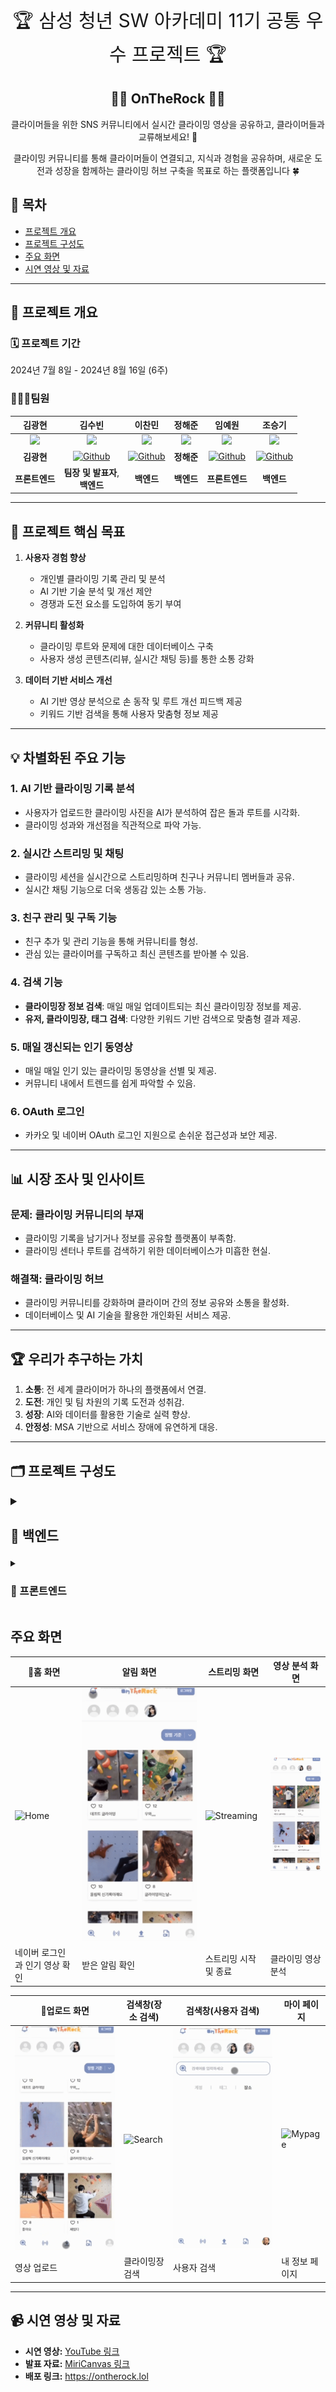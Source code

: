 <div align="center" style="font-size: 30px;">
🏆 삼성 청년 SW 아카데미 11기 공통 우수 프로젝트 🏆
</div>

<div align="center">
<h2> 🧗‍♂️ OnTheRock 🧗‍♂️ </h2>
클라이머들을 위한 SNS 커뮤니티에서 실시간 클라이밍 영상을 공유하고, 클라이머들과 교류해보세요! 🤩
<br/>

클라이밍 커뮤니티를 통해 클라이머들이 연결되고, 지식과 경험을 공유하며, 새로운 도전과 성장을 함께하는 클라이밍 허브 구축을 목표로 하는 플랫폼입니다 🍀

</div>

## 📌 목차

- [프로젝트 개요](#프로젝트-개요)
- [프로젝트 구성도](#프로젝트-구성도)
- [주요 화면](#주요-화면)
- [시연 영상 및 자료](#시연-영상-및-자료)

---

## 📄 프로젝트 개요

### 🗓️ 프로젝트 기간
2024년 7월 8일 - 2024년 8월 16일 (6주)

### 👩🏻‍💻팀원

|                                                                               김광현                                                                               |                                                                               김수빈                                                                               |                                                                               이찬민                                                                               |                                                                              정해준                                                                              |                                                                               임예원                                                                               |                                                                               조승기                                                                               |
| :----------------------------------------------------------------------------------------------------------------------------------------------------------------: | :----------------------------------------------------------------------------------------------------------------------------------------------------------------: | :----------------------------------------------------------------------------------------------------------------------------------------------------------------: | :--------------------------------------------------------------------------------------------------------------------------------------------------------------: | :----------------------------------------------------------------------------------------------------------------------------------------------------------------: | :----------------------------------------------------------------------------------------------------------------------------------------------------------------: |
|                                            <img src="https://avatars.githubusercontent.com/lyw000312?v=4" width=150>                                             |                                            <img src="https://avatars.githubusercontent.com/u1qns?v=4" width=150>                                             |                                            <img src="https://avatars.githubusercontent.com/chanmin97?v=4" width=150>                                            |                                           <img src="https://avatars.githubusercontent.com/lyw000312?v=4" width=150>                                           |                                           <img src="https://avatars.githubusercontent.com/wony0321?v=4" width=150>                                           |                                           <img src="https://avatars.githubusercontent.com/seungki-cho?v=4" width=150>                                            |
|                                        **김광현**                                        | <a href="https://github.com/u1qns"><img alt="Github" src="https://img.shields.io/badge/@u1qns-181717?&logo=github&logoColor=white&style=round-square"></a> | <a href="https://github.com/chanmin97"><img alt="Github" src="https://img.shields.io/badge/@chanmin97-181717?&logo=github&logoColor=white&style=round-square"></a> |                                  **정해준**                                  | <a href="https://github.com/lyw000312"><img alt="Github" src="https://img.shields.io/badge/@wony0321-181717?&logo=github&logoColor=white&style=round-square"></a> | <a href="https://github.com/seungki-cho"><img alt="Github" src="https://img.shields.io/badge/@seungki--cho-181717?&logo=github&logoColor=white&style=round-square"></a> |
|                                                                           **프론트엔드**                                                                           |                                                                     **팀장 및 발표자**,</br> **백엔드**                                                                      |                                                                          **백엔드**                                                                         |                                                                          **백엔드**                                                                          |                                                                          **프론트엔드**                                                                          |                                                                      **백엔드**                                                                    |

---

## 🚀 **프로젝트 핵심 목표**
1. **사용자 경험 향상**  
   - 개인별 클라이밍 기록 관리 및 분석
   - AI 기반 기술 분석 및 개선 제안
   - 경쟁과 도전 요소를 도입하여 동기 부여

2. **커뮤니티 활성화**  
   - 클라이밍 루트와 문제에 대한 데이터베이스 구축  
   - 사용자 생성 콘텐츠(리뷰, 실시간 채팅 등)를 통한 소통 강화  

3. **데이터 기반 서비스 개선**  
   - AI 기반 영상 분석으로 손 동작 및 루트 개선 피드백 제공  
   - 키워드 기반 검색을 통해 사용자 맞춤형 정보 제공  

---

## 💡 **차별화된 주요 기능**
### 1. **AI 기반 클라이밍 기록 분석**
   - 사용자가 업로드한 클라이밍 사진을 AI가 분석하여 잡은 돌과 루트를 시각화.
   - 클라이밍 성과와 개선점을 직관적으로 파악 가능.

### 2. **실시간 스트리밍 및 채팅**
   - 클라이밍 세션을 실시간으로 스트리밍하며 친구나 커뮤니티 멤버들과 공유.
   - 실시간 채팅 기능으로 더욱 생동감 있는 소통 가능.

### 3. **친구 관리 및 구독 기능**
   - 친구 추가 및 관리 기능을 통해 커뮤니티를 형성.
   - 관심 있는 클라이머를 구독하고 최신 콘텐츠를 받아볼 수 있음.

### 4. **검색 기능**
   - **클라이밍장 정보 검색**: 매일 매일 업데이트되는 최신 클라이밍장 정보를 제공.
   - **유저, 클라이밍장, 태그 검색**: 다양한 키워드 기반 검색으로 맞춤형 결과 제공.

### 5. **매일 갱신되는 인기 동영상**
   - 매일 매일 인기 있는 클라이밍 동영상을 선별 및 제공.
   - 커뮤니티 내에서 트렌드를 쉽게 파악할 수 있음.

### 6. **OAuth 로그인**
   - 카카오 및 네이버 OAuth 로그인 지원으로 손쉬운 접근성과 보안 제공.

---

## 📊 **시장 조사 및 인사이트**
### 문제: **클라이밍 커뮤니티의 부재**
- 클라이밍 기록을 남기거나 정보를 공유할 플랫폼이 부족함.
- 클라이밍 센터나 루트를 검색하기 위한 데이터베이스가 미흡한 현실.

### 해결책: **클라이밍 허브**
- 클라이밍 커뮤니티를 강화하며 클라이머 간의 정보 공유와 소통을 활성화.
- 데이터베이스 및 AI 기술을 활용한 개인화된 서비스 제공.

---

## 🏆 **우리가 추구하는 가치**
1. **소통**: 전 세계 클라이머가 하나의 플랫폼에서 연결.  
2. **도전**: 개인 및 팀 차원의 기록 도전과 성취감.  
3. **성장**: AI와 데이터를 활용한 기술로 실력 향상.  
4. **안정성**: MSA 기반으로 서비스 장애에 유연하게 대응.

---

## 🗂️ 프로젝트 구성도

<details>
<summary style="font-size: 18px;">
<h3>📂 백엔드</h3>
</summary>
<div markdown="1">

```
backend
├── 🗂️ auth
│   ├── gradle
│   ├── src
│   │   ├── main
│   │   │   ├── java
│   │   │   │   └── ontherock
│   │   │   │       └── 📂 auth
│   │   │   │           ├── application
│   │   │   │           ├── client
│   │   │   │           ├── common
│   │   │   │           ├── domain
│   │   │   │           │   └── redis
│   │   │   │           ├── dto
│   │   │   │           └── presentation
│   │   └── resources
├── 🗂️ chat
│   ├── gradle
│   ├── src
│   │   ├── main
│   │   │   ├── java
│   │   │   │   └── ontherock
│   │   │   │       └── 📂 chat
│   │   │   │           ├── application
│   │   │   │           ├── common
│   │   │   │           ├── config
│   │   │   │           ├── domain
│   │   │   │           ├── dto
│   │   │   │           └── presentation
│   │   └── resources
├── 🗂️ contents
│   ├── gradle
│   ├── src
│   │   ├── main
│   │   │   ├── java
│   │   │   │   └── ontherock
│   │   │   │       └── 📂 contents
│   │   │   │           ├── application
│   │   │   │           ├── batch
│   │   │   │           ├── common
│   │   │   │           ├── config
│   │   │   │           ├── domain
│   │   │   │           ├── dto
│   │   │   │           │   ├── request
│   │   │   │           │   └── response
│   │   │   │           └── presentation
│   │   └── resources
├── 🗂️ gateway
│   ├── gradle
│   ├── src
│   │   ├── main
│   │   │   ├── java
│   │   │   │   └── ontherock
│   │   │   │       └── 📂 gateway
│   │   │   └── resources
├── 🗂️ message
│   ├── gradle
│   ├── src
│   │   ├── main
│   │   │   ├── java
│   │   │   │   └── ontherock
│   │   │   │       └── 📂 message
│   │   │   │           ├── application
│   │   │   │           ├── client
│   │   │   │           ├── common
│   │   │   │           ├── domain
│   │   │   │           ├── dto
│   │   │   │           └── presentation
│   │   └── resources
├── 🗂️ sender
│   ├── gradle
│   ├── src
│   │   ├── main
│   │   │   ├── java
│   │   │   │   └── ontherock
│   │   │   │       └── 📂 sender
│   │   │   │           ├── application
│   │   │   │           ├── common
│   │   │   │           ├── domain
│   │   │   │           ├── dto
│   │   │   │           └── presentation
│   │   └── resources
├── 🗂️ streaming
│   ├── gradle
│   ├── src
│   │   ├── main
│   │   │   ├── java
│   │   │   │   └── ontherock
│   │   │   │       └── 📂 streaming
│   │   │   │           ├── application
│   │   │   │           ├── common
│   │   │   │           ├── config
│   │   │   │           ├── domain
│   │   │   │           ├── dto
│   │   │   │           │   ├── request
│   │   │   │           │   └── response
│   │   │   │           ├── exception
│   │   │   │           └── presentation
│   │   └── resources
├── 🗂️ user
│   ├── gradle
│   ├── src
│   │   ├── main
│   │   │   ├── java
│   │   │   │   └── ontherock
│   │   │   │       └── 📂 user
│   │   │   │           ├── application
│   │   │   │           ├── client
│   │   │   │           ├── common
│   │   │   │           ├── domain
│   │   │   │           ├── dto
│   │   │   │           └── presentation
│   │   └── resources

```
</div>
</details>

<details>
<summary>
<h3>📂 프론트엔드</h3>
</summary>
<div markdown="1">

```
frontend
└── on-the-rock-app
    └── src
        ├── api
        ├── assets
        ├── components
        │   ├── Mobile
        │   ├── OpenVidu
        │   └── Web
        │       ├── Analyze
        │       ├── Feed
        │       ├── Login
        │       ├── MainPage
        │       ├── NavBar
        │       ├── Streaming
        │       ├── Upload
        │       └── UserProfile
        ├── css
        └── store
```
</div>
</details>

## 주요 화면

| 홈 화면       | 알림 화면      | 스트리밍 화면      | 영상 분석 화면     |
| ---------- | ---------- | ---------- | ---------- |
| ![Home](https://github.com/singleton-ontherock/OnTheRock/blob/main/docs/%E1%84%85%E1%85%A9%E1%84%80%E1%85%B3%E1%84%8B%E1%85%B5%E1%86%AB%E1%84%86%E1%85%B5%E1%86%BE%E1%84%92%E1%85%A9%E1%86%B7.gif) | ![Alarm](https://github.com/singleton-ontherock/OnTheRock/blob/main/docs/%E1%84%8B%E1%85%A1%E1%86%AF%E1%84%85%E1%85%B5%E1%86%B7%E1%84%8E%E1%85%A1%E1%86%BC.gif)| ![Streaming](https://github.com/singleton-ontherock/OnTheRock/blob/main/docs/%E1%84%89%E1%85%B3%E1%84%90%E1%85%B3%E1%84%85%E1%85%B5%E1%84%86%E1%85%B5%E1%86%BC%E1%84%8E%E1%85%A1%E1%86%BC.gif)| ![Analyze](https://github.com/singleton-ontherock/OnTheRock/blob/main/docs/%E1%84%8B%E1%85%A7%E1%86%BC%E1%84%89%E1%85%A1%E1%86%BC%E1%84%87%E1%85%AE%E1%86%AB%E1%84%89%E1%85%A5%E1%86%A8.gif) |
| 네이버 로그인과 인기 영상 확인  | 받은 알림 확인  | 스트리밍 시작 및 종료 | 클라이밍 영상 분석 |
 
| 업로드 화면     | 검색창(장소 검색)     | 검색창(사용자 검색)    | 마이 페이지  |
| ---------- | ---------- | ---------- | ---------- |
| ![Upload](https://github.com/singleton-ontherock/OnTheRock/blob/main/docs/%E1%84%8B%E1%85%A5%E1%86%B8%E1%84%85%E1%85%A9%E1%84%83%E1%85%B3%E1%84%8E%E1%85%A1%E1%86%BC.gif) | ![Search](https://github.com/singleton-ontherock/OnTheRock/blob/main/docs/%E1%84%80%E1%85%A5%E1%86%B7%E1%84%89%E1%85%A2%E1%86%A8%E1%84%8E%E1%85%A1%E1%86%BC_%E1%84%89%E1%85%A1%E1%84%8B%E1%85%AD%E1%86%BC%E1%84%8C%E1%85%A1.gif)| ![Search](https://github.com/singleton-ontherock/OnTheRock/blob/main/docs/%E1%84%80%E1%85%A5%E1%86%B7%E1%84%89%E1%85%A2%E1%86%A8%E1%84%8E%E1%85%A1%E1%86%BC_%E1%84%8C%E1%85%A1%E1%86%BC%E1%84%89%E1%85%A9.gif)| ![Mypage](https://github.com/singleton-ontherock/OnTheRock/blob/main/docs/%E1%84%86%E1%85%A1%E1%84%8B%E1%85%B5%E1%84%91%E1%85%A6%E1%84%8B%E1%85%B5%E1%84%8C%E1%85%B5.gif) |
| 영상 업로드  | 클라이밍장 검색 | 사용자 검색 | 내 정보 페이지 |

---

## 📹 시연 영상 및 자료

- **시연 영상:** [YouTube 링크]()
- **발표 자료:** [MiriCanvas 링크](https://www.miricanvas.com/v/13k5284)
- **배포 링크:** https://ontherock.lol
